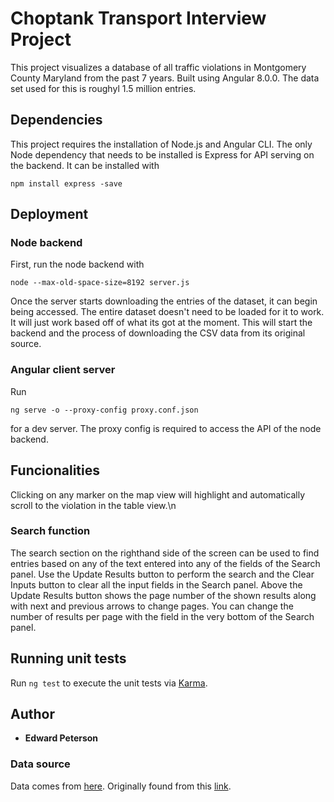# Choptank Transport Interview Project

This project visualizes a database of all traffic violations in Montgomery County Maryland from the past 7 years. Built using Angular 8.0.0. The data set used for this is roughyl 1.5 million entries. 

## Dependencies
This project requires the installation of Node.js and Angular CLI.
The only Node dependency that needs to be installed is Express for API serving on the backend. It can be installed with 
```
npm install express -save
```
## Deployment
### Node backend
First, run the node backend with 
```
node --max-old-space-size=8192 server.js
```
Once the server starts downloading the entries of the dataset, it can begin being accessed. The entire dataset doesn't need to be loaded for it to work. It will just work based off of what its got at the moment.
This will start the backend and the process of downloading the CSV data from its original source.
### Angular client server
Run
```
ng serve -o --proxy-config proxy.conf.json
```
for a dev server. The proxy config is required to access the API of the node backend.

## Funcionalities

Clicking on any marker on the map view will highlight and automatically scroll to the violation in the table view.\n

### Search function

The search section on the righthand side of the screen can be used to find entries based on any of the text entered into any of the fields of the Search panel.
Use the Update Results button to perform the search and the Clear Inputs button to clear all the input fields in the Search panel.
Above the Update Results button shows the page number of the shown results along with next and previous arrows to change pages.
You can change the number of results per page with the field in the very bottom of the Search panel. 

## Running unit tests

Run `ng test` to execute the unit tests via [Karma](https://karma-runner.github.io).


## Author
* **Edward Peterson**
### Data source

Data comes from [here](http://data.montgomerycountymd.gov/api/views/4mse-ku6q/rows.csv). Originally found from this [link](https://catalog.data.gov/dataset/traffic-violations-56dda).

